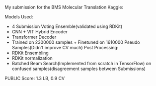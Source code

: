 My submission for the BMS Molecular Translation Kaggle:

Models Used:
- 4 Submission Voting Ensemble(validated using RDKit)
- CNN + VIT Hybrid Encoder
- Transformer Decoder
- Trained on 2300000 samples + Finetuned on 1610000 Pseudo Samples(Didn't improve CV much) 
Post Processing:
- RDKit Ensembling
- RDKit normalization
- Batched Beam Search(Implemented from scratch in TensorFlow) on confused samples(disagreement samples between Submissions)

PUBLIC Score: 1.3 LB, 0.9 CV
